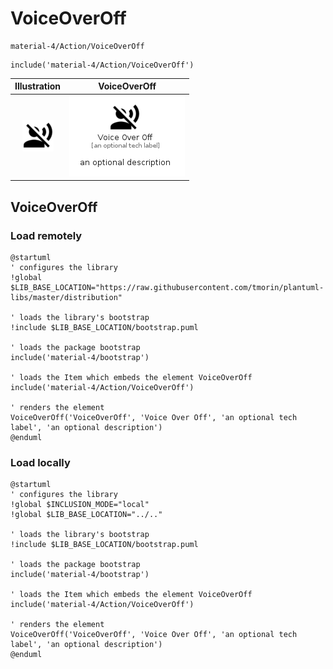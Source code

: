 # VoiceOverOff


```text
material-4/Action/VoiceOverOff
```

```text
include('material-4/Action/VoiceOverOff')
```



| Illustration | VoiceOverOff |
| :---: | :---: |
| ![illustration for Illustration](../../material-4/Action/VoiceOverOff.png) | ![illustration for VoiceOverOff](../../material-4/Action/VoiceOverOff.Local.png) |




## VoiceOverOff

### Load remotely
```plantuml
@startuml
' configures the library
!global $LIB_BASE_LOCATION="https://raw.githubusercontent.com/tmorin/plantuml-libs/master/distribution"

' loads the library's bootstrap
!include $LIB_BASE_LOCATION/bootstrap.puml

' loads the package bootstrap
include('material-4/bootstrap')

' loads the Item which embeds the element VoiceOverOff
include('material-4/Action/VoiceOverOff')

' renders the element
VoiceOverOff('VoiceOverOff', 'Voice Over Off', 'an optional tech label', 'an optional description')
@enduml
```

### Load locally
```plantuml
@startuml
' configures the library
!global $INCLUSION_MODE="local"
!global $LIB_BASE_LOCATION="../.."

' loads the library's bootstrap
!include $LIB_BASE_LOCATION/bootstrap.puml

' loads the package bootstrap
include('material-4/bootstrap')

' loads the Item which embeds the element VoiceOverOff
include('material-4/Action/VoiceOverOff')

' renders the element
VoiceOverOff('VoiceOverOff', 'Voice Over Off', 'an optional tech label', 'an optional description')
@enduml
```

